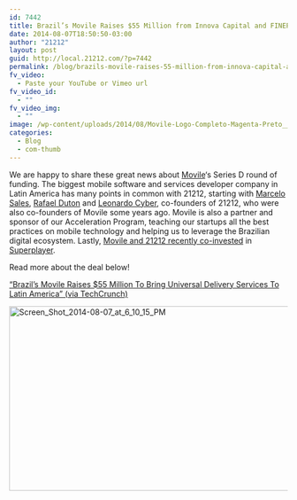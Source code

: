 ```yaml
---
id: 7442
title: Brazil’s Movile Raises $55 Million from Innova Capital and FINEP
date: 2014-08-07T18:50:50-03:00
author: "21212"
layout: post
guid: http://local.21212.com/?p=7442
permalink: /blog/brazils-movile-raises-55-million-from-innova-capital-and-finep/
fv_video:
  - Paste your YouTube or Vimeo url
fv_video_id:
  - ""
fv_video_img:
  - ""
image: /wp-content/uploads/2014/08/Movile-Logo-Completo-Magenta-Preto__1_.jpg
categories:
  - Blog
  - com-thumb
---
```

We are happy to share these great news about <a title="Movile" href="http://www.movile.com/pt/" target="_blank">Movile</a>&#8216;s Series D round of funding. The biggest mobile software and services developer company in Latin America has many points in common with 21212, starting with <a title="Marcelo Sales" href="http://local.21212.com/people/marcelo-sales/" target="_blank">Marcelo Sales</a>, <a title="Rafael Duton" href="http://local.21212.com/people/rafael-duton/" target="_blank">Rafael Duton</a> and <a title="Leo Cyber" href="http://local.21212.com/people/cyber/" target="_blank">Leonardo Cyber</a>, co-founders of 21212, who were also co-founders of Movile some years ago. Movile is also a partner and sponsor of our Acceleration Program, teaching our startups all the best practices on mobile technology and helping us to leverage the Brazilian digital ecosystem. Lastly, <a title="Suplerplayer" href="http://pme.estadao.com.br/noticias/noticias,trio-levanta-r-1-milhao-de-investidores-para-impulsionar-versao-gaucha-do-itunes,4544,0.htm" target="_blank">Movile and 21212 recently co-invested</a> in <a title="Superplayer" href="https://www.superplayer.fm/" target="_blank">Superplayer</a>.

Read more about the deal below!

<a title="TechCrunch_Movile" href="http://migre.me/kUtgk" target="_blank">&#8220;Brazil’s Movile Raises $55 Million To Bring Universal Delivery Services To Latin America&#8221; (via TechCrunch)</a>

<a href="http://techcrunch.com/2014/08/07/brazils-movile-raises-55-million-to-bring-universal-delivery-services-to-latin-america/" target="_blank"><img class="aligncenter wp-image-7444 size-full" src="http://local.21212.com/wp-content/uploads/2014/08/Screen_Shot_2014-08-07_at_6_10_15_PM.jpg" alt="Screen_Shot_2014-08-07_at_6_10_15_PM" width="540" height="333" srcset="http://localhost:8080/wp-content/uploads/2014/08/Screen_Shot_2014-08-07_at_6_10_15_PM.jpg 540w, http://localhost:8080/wp-content/uploads/2014/08/Screen_Shot_2014-08-07_at_6_10_15_PM-300x185.jpg 300w" sizes="(max-width: 540px) 100vw, 540px" /></a>